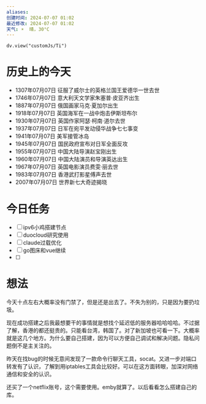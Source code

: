 ```yaml
---
aliases: 
创建时间: 2024-07-07 01:02
最近修改: 2024-07-07 01:02
天气: ☀️  晴，30°C 
---
```



































































































































































































































































































































































































































































































































































































































































































































































































































































































































































































































































































































































































































































































































































































































































































































































































































































































































































































































































































































































































































































































































































































































































































































































































































































































































































































































































































































































































































































































































































































































































































































































































































































































































































































































































































































































































































































































































































































































































































































































































































































































































































































































































































































































































































































































































































































































































































































































































































































































































































































































































































































































































































































































































































































































































































































































































































































































































































































































































































































































































































































































































































































































































































































































































































































































































































































































































































































































































































































































































































































































































































































































































































































































































































































































































































































































































































































































































































































































































































































































































































































































































































































































































































































































































































































































































































































































































































































































































































































































































































































































































































































































































































































































































































































































































































































































































































































































































































































































































































































































































































































































































































































































































































































































































































































































































































































































































































































































































































































































































































































































































































































































































































































































































































































































































































































































































































































































































































































































































































































































































































































































































































































































































































































































































































































































































































































































































































































































































































































































































































































































































































































































































































































































































































































































































































































































































































































































































































































































































































































































































































































































































































































































































































































































































































































































































































































































































































































































































































































































































































































































































































































































































































































































































































































































































































































































































































































































































































































































































































































































































































































































































































































































































































































































































































































































































































































































































































































































































































































































































































































































































































































































































































































































































































































































































































































































































































































































































































































































































































































































































































































































































































































































































































































































































































































































































































































































































































































































































































































































































































































































































































































































































































































































































































































































































































































































































































































































































































































































































































































































































































































































































































































































































































































































































































































































































































































































































































































































































































































































































































































































































































































































































































































































































































































































































































































































































































































































































































































































































































































































































































































































































































































































































































































































































































































































































































































































































































































































































































































































































































































































































































































































































































































































































































































































































































































































































































































































































































































































































































































































































































































































































































































































































































































































































































































































































































































































































































































































































































































































































































































































































































































































































































































































































































































































































































































































































































































































































































































































































































































































































































































































































































































































































































































































































































































































































































































































































































































































































































































































































































































































































































































































































































































































































































































































































































































































































































































































































































































































































































































































































































































































































































































































































































































































































































































































































































































































































































































































































































































































































































































































































































































































































































































































































































































































































































































































































































































































































































































































































































































































































































































































































































































































































































































































































































































































































































































































































































































































































































































































































































































































































































































































































































































































































































































































































































































































































































































































































































































































































































































































































































































































































































































































































































































































































































































































































































































































































































































































































































































































































































































































































































































































































































































































































































































































































































































































































































































































































































































































































































































































































































































































































































































































































































































































































































































































































































































































































































































































































































































































































































































































































































































































































































































































































































































































































































































































































































































































































































































































































































































































































































































































































































































































































































































































































































































































































































































































































































































































































































































































































































































































































































































































































































































































































































































































































































































































































































































































































































































































































































































































































































































































































































































































































































































































































































































































































































































































































































































































































































































































































































































































































































































































































































































































































































































































































































































































































































































































































































































































































































































































































































































































































































































































































































































































































































































































































































































































































































































































































































































































































































































































































































































































































































































































































































































































































































































































































































































































































































































































































































































































































































































































































































































































































































































































































































































































































































































































































































































































































































































































































































































































































































































































































































































































































































































































































































































































































































































































































































































































































































































































































































































































































































































































































































































































































































































































































































































































































































































































































































































































































































































































































































































































































































































































































































































































































































































































































































































































































































































































































































































































































































































































































































































































































































































































































































































































































































































































































































































































































































































































































































































































































































































































































































































































































































































































































































































































































































































































































































































































































































































































































































































































































































































































































































































































































































































































































































































































































































































































































































































































































































































































































































































































































































































































































































































































































































































































































































































































































































































































































































































































































































































































































































































































































































































































































































































































































































































































































































































































































































































































































































































































































































































































































```dataviewjs
dv.view("customJs/Ti")
```
#  历史上的今天
- 1307年07月07日 征服了威尔士的英格兰国王爱德华一世去世
- 1746年07月07日 意大利天文学家朱塞普·皮亚齐出生
- 1887年07月07日 俄国画家马克·夏加尔出生
- 1918年07月07日 英国海军在一战中炮击伊斯坦布尔
- 1930年07月07日 英国作家阿瑟·柯南·道尔去世
- 1937年07月07日 日军在宛平发动侵华战争七七事变
- 1941年07月07日 美军接管冰岛
- 1945年07月07日 国民政府宣布对日军全面反攻
- 1955年07月07日 中国大陆导演赵宝刚出生
- 1960年07月07日 中国大陆演员和导演英达出生
- 1967年07月07日 英国电影演员费雯·丽去世
- 1983年07月07日 香港武打影星傅声去世
- 2007年07月07日 世界新七大奇迹揭晓

# 今日任务
- [ ]    ipv6小鸡搭建节点
- [ ]    duocloud研究使用
- [ ]    claude过载优化
- [ ]    go图床和vue继续
- [ ] 

# 想法

今天十点左右大概率没有门禁了，但是还是出去了。不失为别的，只是因为要扔垃圾。

现在成功搭建之后我最想要干的事情就是想找个延迟低的服务器哈哈哈哈。不过据了解，香港的都还挺贵的。只能看台湾，韩国了。对了新加坡也可看一下。大概率就是这几个地方。为什么要自己搭建，因为可以方便自己调试和解决问题。隐私问题倒不是主关注的。


昨天在找bug的时候无意间发现了一款命令行聊天工具，socat。又进一步对端口转发有了认识，了解到用iptables工具会比较好。可以在这方面转眼，加深对网络通信和安全的认识。


还买了一个netflix账号，这个需要使用。emby就算了。以后看看怎么搭建自己的库。



























































































































































































































































































































































































































































































































































































































































































































































































































































































































































































































































































































































































































































































































































































































































































































































































































































































































































































































































































































































































































































































































































































































































































































































































































































































































































































































































































































































































































































































































































































































































































































































































































































































































































































































































































































































































































































































































































































































































































































































































































































































































































































































































































































































































































































































































































































































































































































































































































































































































































































































































































































































































































































































































































































































































































































































































































































































































































































































































































































































































































































































































































































































































































































































































































































































































































































































































































































































































































































































































































































































































































































































































































































































































































































































































































































































































































































































































































































































































































































































































































































































































































































































































































































































































































































































































































































































































































































































































































































































































































































































































































































































































































































































































































































































































































































































































































































































































































































































































































































































































































































































































































































































































































































































































































































































































































































































































































































































































































































































































































































































































































































































































































































































































































































































































































































































































































































































































































































































































































































































































































































































































































































































































































































































































































































































































































































































































































































































































































































































































































































































































































































































































































































































































































































































































































































































































































































































































































































































































































































































































































































































































































































































































































































































































































































































































































































































































































































































































































































































































































































































































































































































































































































































































































































































































































































































































































































































































































































































































































































































































































































































































































































































































































































































































































































































































































































































































































































































































































































































































































































































































































































































































































































































































































































































































































































































































































































































































































































































































































































































































































































































































































































































































































































































































































































































































































































































































































































































































































































































































































































































































































































































































































































































































































































































































































































































































































































































































































































































































































































































































































































































































































































































































































































































































































































































































































































































































































































































































































































































































































































































































































































































































































































































































































































































































































































































































































































































































































































































































































































































































































































































































































































































































































































































































































































































































































































































































































































































































































































































































































































































































































































































































































































































































































































































































































































































































































































































































































































































































































































































































































































































































































































































































































































































































































































































































































































































































































































































































































































































































































































































































































































































































































































































































































































































































































































































































































































































































































































































































































































































































































































































































































































































































































































































































































































































































































































































































































































































































































































































































































































































































































































































































































































































































































































































































































































































































































































































































































































































































































































































































































































































































































































































































































































































































































































































































































































































































































































































































































































































































































































































































































































































































































































































































































































































































































































































































































































































































































































































































































































































































































































































































































































































































































































































































































































































































































































































































































































































































































































































































































































































































































































































































































































































































































































































































































































































































































































































































































































































































































































































































































































































































































































































































































































































































































































































































































































































































































































































































































































































































































































































































































































































































































































































































































































































































































































































































































































































































































































































































































































































































































































































































































































































































































































































































































































































































































































































































































































































































































































































































































































































































































































































































































































































































































































































































































































































































































































































































































































































































































































































































































































































































































































































































































































































































































































































































































































































































































































































































































































































































































































































































































































































































































































































































































































































































































































































































































































































































































































































































































































































































































































































































































































































































































































































































































































































































































































































































































































































































































































































































































































































































































































































































































































































































































































































































































































































































































































































































































































































































































































































































































































































































































































































































































































































































































































































































































































































































































































































































































































































































































































































































































































































































































































































































































































































































































































































































































































































































































































































































































































































































































































































































































































































































































































































































































































































































































































































































































































































































































































































































































































































































































































































































































































































































































































































































































































































































































































































































































































































































































































































































































































































































































































































































































































































































































































































































































































































































































































































































































































































































































































































































































































































































































































































































































































































































































































































































































































































































































































































































































































































































































































































































































































































































































































































































































































































































































































































































































































































































































































































































































































































































































































































































































































































































































































































































































































































































































































































































































































































































































































































































































































































































































































































































































































































































































































































































































































































































































































































































































































































































































































































































































































































































































































































































































































































































































































































































































































































































































































































































































































































































































































































































































































































































































































































































































































































































































































































































































































































































































































































































































































































































































































































































